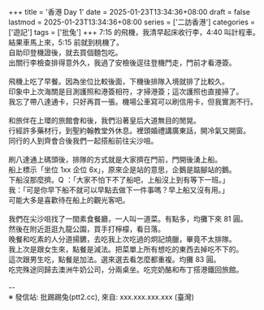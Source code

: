 +++
title = '香港 Day 1'
date = 2025-01-23T13:34:36+08:00
draft = false
lastmod = 2025-01-23T13:34:36+08:00
series = ['二訪香港']
categories = ['遊記']
tags = ['批兔']
+++
7:15 的飛機，我清早起床收行李，4:40 叫計程車。<br>
結果車馬上來，5:15 前就到桃機了。<br>
自助印登機證後，就去買個麵包吃。<br>
出關行李檢查排得意外久，我過了安檢後逕往登機門走，門前才看港簽。<br>
<br>
飛機上吃了早餐。因為坐位比較後面，下機後排隊入境就排了比較久。<br>
印象中上次海關是目測護照和港簽相符，才掃港簽；這次護照也直接掃了。<br>
我忘了帶八達通卡，只好再買一張。機場公車寫可以刷信用卡，但我實測不行。<br>
<br>
和旅伴在上環的旅館會和後，我們沿著皇后大道無目的閒晃。<br>
行經許多藥材行，到聖約翰教堂外休息。裡頭婚禮講廣東話，開冷氣又開窗。<br>
同行的人到齊會合後我們一起搭船前往尖沙咀。<br>
<br>
刷八達通上碼頭後，排隊的方式就是大家擠在門前，門開後湧上船。<br>
船上標示「坐位 1xx 企位 6x」，原來企是站的意思，企鵝是踮腳站的鵝。<br>
下船沒那麼擠。Q ：「大家不怕下不了船吧，上船沒上到有等下一班。」<br>
我：「可是你早下船不就可以早點去做下一件事嗎？早上船又沒有用。」<br>
可能大多是喜歡待在船上的觀光客吧。<br>
<br>
我們在尖沙咀找了一間素食餐廳，一人叫一道菜。有點多，均攤下來 81 圓。<br>
然後在附近逛逛九龍公園，買手打檸檬，看日落。<br>
晚餐和吃素的人分道揚鑣，去吃我上次吃過的炯記燒臘，畢竟不太排隊。<br>
我上次是跟女生來，點餐是減法。把菜單上所有想吃的東西去掉吃不下的。<br>
這次跟男生吃，點餐是加法。選來選去看怎麼都重複。均攤 83 圓。<br>
吃完殊途同歸去澳洲牛奶公司，分兩桌坐。吃完奶酪和布丁搭港鐵回旅館。<br>
<br>
--<br>
※ 發信站: 批踢踢兔(ptt2.cc), 來自: xxx.xxx.xxx.xxx (臺灣)<br>
